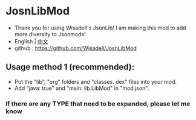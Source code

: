 # JosnLibMod
- Thank you for using Wisadell's JsonLib! I am making this mod to add more diversity to Jsonmods!
- English | [中文](README_zh_CN.md)
- github : https://github.com/Wisadell/JosnLibMod
## Usage method 1 (recommended):
- Put the "lib", "org" folders and "classes. dex" files into your mod.
- Add "java: true" and "main: lib.LibMod" in "mod.json".

### If there are any TYPE that need to be expanded, please let me know
